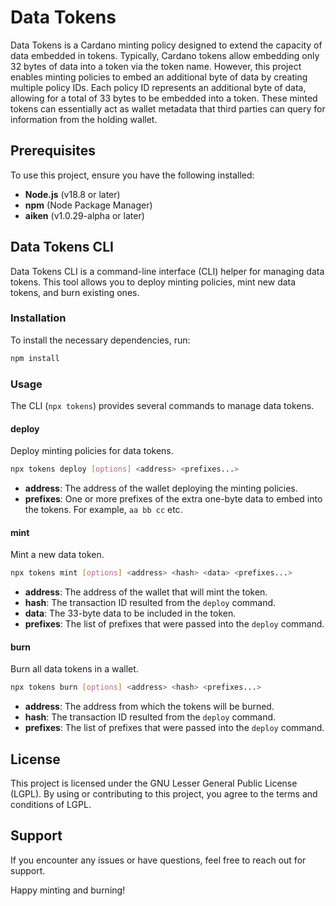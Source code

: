 # Data Tokens

Data Tokens is a Cardano minting policy designed to extend the capacity
of data embedded in tokens. Typically, Cardano tokens allow embedding
only 32 bytes of data into a token via the token name. However, this
project enables minting policies to embed an additional byte of data by
creating multiple policy IDs. Each policy ID represents an additional
byte of data, allowing for a total of 33 bytes to be embedded into a
token. These minted tokens can essentially act as wallet metadata that
third parties can query for information from the holding wallet.

## Prerequisites

To use this project, ensure you have the following installed:

  - **Node.js** (v18.8 or later)
  - **npm** (Node Package Manager)
  - **aiken** (v1.0.29-alpha or later)

## Data Tokens CLI

Data Tokens CLI is a command-line interface (CLI) helper for managing
data tokens. This tool allows you to deploy minting policies, mint new
data tokens, and burn existing ones.

### Installation

To install the necessary dependencies, run:

``` bash
npm install
```

### Usage

The CLI (`npx tokens`) provides several commands to manage data tokens.

#### deploy

Deploy minting policies for data tokens.

``` bash
npx tokens deploy [options] <address> <prefixes...>
```

  - **address**: The address of the wallet deploying the minting
    policies.
  - **prefixes**: One or more prefixes of the extra one-byte data to
    embed into the tokens. For example, `aa bb cc` etc.

#### mint

Mint a new data token.

``` bash
npx tokens mint [options] <address> <hash> <data> <prefixes...>
```

  - **address**: The address of the wallet that will mint the token.
  - **hash**: The transaction ID resulted from the `deploy` command.
  - **data**: The 33-byte data to be included in the token.
  - **prefixes**: The list of prefixes that were passed into the
    `deploy` command.

#### burn

Burn all data tokens in a wallet.

``` bash
npx tokens burn [options] <address> <hash> <prefixes...>
```

  - **address**: The address from which the tokens will be burned.
  - **hash**: The transaction ID resulted from the `deploy` command.
  - **prefixes**: The list of prefixes that were passed into the
    `deploy` command.

## License

This project is licensed under the GNU Lesser General Public License
(LGPL). By using or contributing to this project, you agree to the terms
and conditions of LGPL.

## Support

If you encounter any issues or have questions, feel free to reach out
for support.

Happy minting and burning\!
